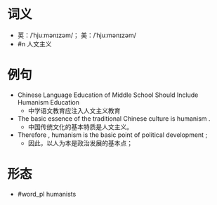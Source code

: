 # 词义
- 英：/ˈhjuːmənɪzəm/； 美：/ˈhjuːmənɪzəm/
- #n 人文主义
# 例句
- Chinese Language Education of Middle School Should Include Humanism Education
	- 中学语文教育应注入人文主义教育
- The basic essence of the traditional Chinese culture is humanism .
	- 中国传统文化的基本特质是人文主义。
- Therefore , humanism is the basic point of political development ;
	- 因此，以人为本是政治发展的基本点；
# 形态
- #word_pl humanists
